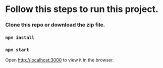 # Follow this steps to run this project.

### Clone this repo or download the zip file.

### `npm install`

### `npm start`

Open [http://localhost:3000](http://localhost:3000) to view it in the browser.
